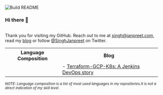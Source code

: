 ![Build README](https://github.com/janpreet/janpreet/workflows/Build%20README/badge.svg) <br /><h3>Hi there 👋 </h3> <br />Thank you for visiting my GitHub. Reach out to me at [singh@janpreet.com](mailto:singh@janpreet.com), read my [blog](https://janpreet.com) or follow [@SinghJanpreet](https://twitter.com/singhjanpreet) on Twitter. <br /><table style='float:right' markdown='1'><tr><th>Language Composition</th><th>Blog</th></tr><tr><td style='vertical-align:top' markdown='1'> 
</td><td style='vertical-align:top' markdown='1'>
- <a href="https://janpreet.com/tech/2020/12/08/terraform-gcp-k8s/" target="_blank">Terraform-GCP-K8s: A Jenkins DevOps story</a><br />
</td></tr></table><small><i>NOTE: Language composition is a list of most used languages in my repositories.It is not a direct indication of my skill level.</i></small>